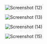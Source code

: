 
![Screenshot (12)](https://github.com/user-attachments/assets/d8b8a9bb-fa8c-456f-977e-e44c492e0ac2)

![Screenshot (13)](https://github.com/user-attachments/assets/fc5dab4a-b422-42c9-83ad-f6432d7d7290)

![Screenshot (14)](https://github.com/user-attachments/assets/43c1a143-d8c3-4f98-9b59-deb804aee4fd)

![Screenshot (15)](https://github.com/user-attachments/assets/e1078713-158c-4f59-b8d3-da0feec5aa8f)

